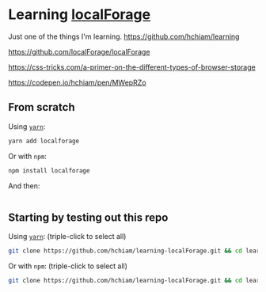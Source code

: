 # Learning [localForage](https://github.com/localForage/localForage)

Just one of the things I'm learning. <https://github.com/hchiam/learning>

https://github.com/localForage/localForage

https://css-tricks.com/a-primer-on-the-different-types-of-browser-storage

https://codepen.io/hchiam/pen/MWepRZo

## From scratch

Using [`yarn`](https://github.com/hchiam/learning-yarn):

```bash
yarn add localforage
```

Or with `npm`:

```bash
npm install localforage
```

And then:

```bash

```

## Starting by testing out this repo

Using [`yarn`](https://github.com/hchiam/learning-yarn): (triple-click to select all)

```bash
git clone https://github.com/hchiam/learning-localForage.git && cd learning-template && yarn; # and then ...
```

Or with `npm`: (triple-click to select all)

```bash
git clone https://github.com/hchiam/learning-localForage.git && cd learning-localForage && npm install; # and then ...
```
